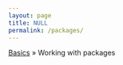 ```yaml
---
layout: page
title: NULL
permalink: /packages/
---
```


[Basics](http://uc-r.github.io/section2_basics) &#187; Working with packages

<br>
